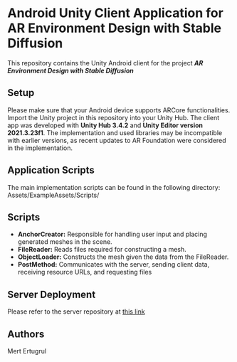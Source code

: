 # Android Unity Client Application for AR Environment Design with Stable Diffusion

This repository contains the Unity Android client for the project **_AR Environment Design with Stable Diffusion_**


## Setup
Please make sure that your Android device supports ARCore functionalities. Import the Unity project in this repository into your Unity Hub. The client app was developed with **Unity Hub 3.4.2** and **Unity Editor version 2021.3.23f1**. The implementation and used libraries may be incompatible with earlier versions, as recent updates to AR Foundation were considered in the implementation.

## Application Scripts

The main implementation scripts can be found in the following directory:  Assets/ExampleAssets/Scripts/


## Scripts
- **AnchorCreator:** Responsible for handling user input and placing generated meshes in the scene.
- **FileReader:** Reads files required for constructing a mesh.
- **ObjectLoader:** Constructs the mesh given the data from the FileReader.
- **PostMethod:** Communicates with the server, sending client data, receiving resource URLs, and requesting files


## Server Deployment
Please refer to the server repository at [this link](https://github.com/Ertugrulmert/Stable-Diffusion-AR-Environment-Generation/tree/submission) 

## Authors
Mert Ertugrul 
